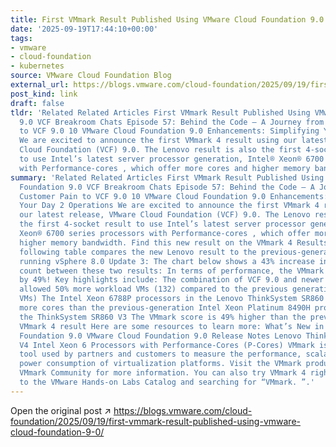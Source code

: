 ```yaml
---
title: First VMmark Result Published Using VMware Cloud Foundation 9.0
date: '2025-09-19T17:44:10+00:00'
tags:
- vmware
- cloud-foundation
- kubernetes
source: VMware Cloud Foundation Blog
external_url: https://blogs.vmware.com/cloud-foundation/2025/09/19/first-vmmark-result-published-using-vmware-cloud-foundation-9-0/
post_kind: link
draft: false
tldr: 'Related Related Articles First VMmark Result Published Using VMware Cloud Foundation
  9.0 VCF Breakroom Chats Episode 57: Behind the Code – A Journey from Customer Pain
  to VCF 9.0 10 VMware Cloud Foundation 9.0 Enhancements: Simplifying Your Day 2 Operations
  We are excited to announce the first VMmark 4 result using our latest release, VMware
  Cloud Foundation (VCF) 9.0. The Lenovo result is also the first 4-socket result
  to use Intel’s latest server processor generation, Intel® Xeon® 6700 series processors
  with Performance-cores , which offer more cores and higher memory bandwidth.'
summary: 'Related Related Articles First VMmark Result Published Using VMware Cloud
  Foundation 9.0 VCF Breakroom Chats Episode 57: Behind the Code – A Journey from
  Customer Pain to VCF 9.0 10 VMware Cloud Foundation 9.0 Enhancements: Simplifying
  Your Day 2 Operations We are excited to announce the first VMmark 4 result using
  our latest release, VMware Cloud Foundation (VCF) 9.0. The Lenovo result is also
  the first 4-socket result to use Intel’s latest server processor generation, Intel®
  Xeon® 6700 series processors with Performance-cores , which offer more cores and
  higher memory bandwidth. Find this new result on the VMmark 4 Results page. The
  following table compares the new Lenovo result to the previous-generation ThinkSystem
  running vSphere 8.0 Update 3: The chart below shows a 43% increase in total core
  count between these two results: In terms of performance, the VMmark 4 score increased
  by 49%! Key highlights include: The combination of VCF 9.0 and newer server hardware
  allowed 50% more workload VMs (132) compared to the previous generation result (88
  VMs) The Intel Xeon 6788P processors in the Lenovo ThinkSystem SR860 V4 have 43%
  more cores than the previous-generation Intel Xeon Platinum 8490H processors in
  the ThinkSystem SR860 V3 The VMmark score is 49% higher than the previous generation’s
  VMmark 4 result Here are some resources to learn more: What’s New in VMware Cloud
  Foundation 9.0 VMware Cloud Foundation 9.0 Release Notes Lenovo ThinkSystem SR860
  V4 Intel Xeon 6 Processors with Performance-Cores (P-Cores) VMmark is a free benchmarking
  tool used by partners and customers to measure the performance, scalability, and
  power consumption of virtualization platforms. Visit the VMmark product page and
  VMmark Community for more information. You can also try VMmark 4 right away by heading
  to the VMware Hands-on Labs Catalog and searching for “VMmark. ”.'
---
```

Open the original post ↗ https://blogs.vmware.com/cloud-foundation/2025/09/19/first-vmmark-result-published-using-vmware-cloud-foundation-9-0/
